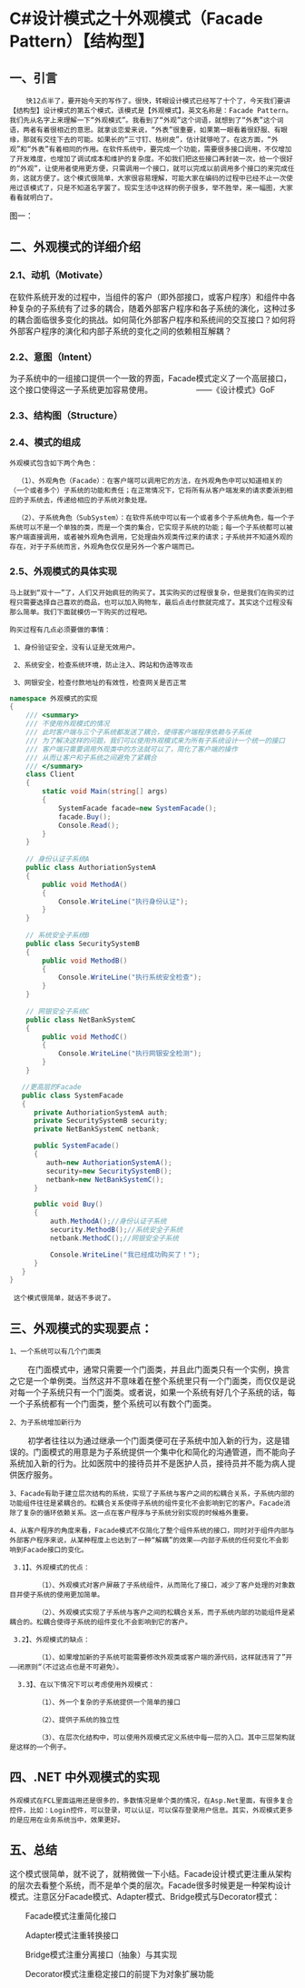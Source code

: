 # C#设计模式之十外观模式（Facade Pattern）【结构型】
## 一、引言

        快12点半了，要开始今天的写作了。很快，转眼设计模式已经写了十个了，今天我们要讲【结构型】设计模式的第五个模式，该模式是【外观模式】，英文名称是：Facade Pattern。我们先从名字上来理解一下“外观模式”。我看到了“外观”这个词语，就想到了“外表”这个词语，两者有着很相近的意思。就拿谈恋爱来说，“外表”很重要，如果第一眼看着很舒服、有眼缘，那就有交往下去的可能。如果长的“三寸钉、枯树皮”，估计就够呛了。在这方面，“外观”和“外表”有着相同的作用。在软件系统中，要完成一个功能，需要很多接口调用，不仅增加了开发难度，也增加了调试成本和维护的复杂度。不如我们把这些接口再封装一次，给一个很好的“外观”，让使用者使用更方便，只需调用一个接口，就可以完成以前调用多个接口的来完成任务，这就方便了。这个模式很简单，大家很容易理解，可能大家在编码的过程中已经不止一次使用过该模式了，只是不知道名字罢了。现实生活中这样的例子很多，举不胜举，来一幅图，大家看看就明白了。
 图一：
        

## 二、外观模式的详细介绍

### 2.1、动机（Motivate）

   在软件系统开发的过程中，当组件的客户（即外部接口，或客户程序）和组件中各种复杂的子系统有了过多的耦合，随着外部客户程序和各子系统的演化，这种过多的耦合面临很多变化的挑战。如何简化外部客户程序和系统间的交互接口？如何将外部客户程序的演化和内部子系统的变化之间的依赖相互解耦？

### 2.2、意图（Intent）

   为子系统中的一组接口提供一个一致的界面，Facade模式定义了一个高层接口，这个接口使得这一子系统更加容易使用。　　　　　　——《设计模式》GoF

### 2.3、结构图（Structure）

       

### 2.4、模式的组成
    
    外观模式包含如下两个角色：

      （1）、外观角色（Facade）：在客户端可以调用它的方法，在外观角色中可以知道相关的（一个或者多个）子系统的功能和责任；在正常情况下，它将所有从客户端发来的请求委派到相应的子系统去，传递给相应的子系统对象处理。

      （2）、子系统角色（SubSystem）：在软件系统中可以有一个或者多个子系统角色，每一个子系统可以不是一个单独的类，而是一个类的集合，它实现子系统的功能；每一个子系统都可以被客户端直接调用，或者被外观角色调用，它处理由外观类传过来的请求；子系统并不知道外观的存在，对于子系统而言，外观角色仅仅是另外一个客户端而已。

### 2.5、外观模式的具体实现

    马上就到“双十一”了，人们又开始疯狂的购买了。其实购买的过程很复杂，但是我们在购买的过程只需要选择自己喜欢的商品，也可以加入购物车，最后点击付款就完成了。其实这个过程没有那么简单。我们下面就模仿一下购买的过程吧。

    购买过程有几点必须要做的事情：

     1、身份验证安全，没有认证是无效用户。

     2、系统安全，检查系统环境，防止注入、跨站和伪造等攻击

     3、网银安全，检查付款地址的有效性，检查网关是否正常

   
``` c#
namespace 外观模式的实现
{
    /// <summary>
    /// 不使用外观模式的情况
    /// 此时客户端与三个子系统都发送了耦合，使得客户端程序依赖与子系统
    /// 为了解决这样的问题，我们可以使用外观模式来为所有子系统设计一个统一的接口
    /// 客户端只需要调用外观类中的方法就可以了，简化了客户端的操作
    /// 从而让客户和子系统之间避免了紧耦合
    /// </summary>
    class Client
    {
        static void Main(string[] args)
        {
            SystemFacade facade=new SystemFacade();
            facade.Buy();
            Console.Read();
        }
    }
 
    // 身份认证子系统A
    public class AuthoriationSystemA
    {
        public void MethodA()
        {
            Console.WriteLine("执行身份认证");
        }
    }
 
    // 系统安全子系统B
    public class SecuritySystemB
    {
        public void MethodB()
        {
            Console.WriteLine("执行系统安全检查");
        }
    }
 
    // 网银安全子系统C
    public class NetBankSystemC
    {
        public void MethodC()
        {
            Console.WriteLine("执行网银安全检测");
        }
    }

   //更高层的Facade
   public class SystemFacade
   {
      private AuthoriationSystemA auth;
      private SecuritySystemB security;
      private NetBankSystemC netbank;

      public SystemFacade()
      {
         auth=new AuthoriationSystemA();
         security=new SecuritySystemB();
         netbank=new NetBankSystemC();
      }

      public void Buy()
      {
          auth.MethodA();//身份认证子系统
          security.MethodB();//系统安全子系统
          netbank.MethodC();//网银安全子系统

          Console.WriteLine("我已经成功购买了！");
      }
   }
}
```

     这个模式很简单，就话不多说了。

## 三、外观模式的实现要点：
    
    1、一个系统可以有几个门面类

　　   在门面模式中，通常只需要一个门面类，并且此门面类只有一个实例，换言之它是一个单例类。当然这并不意味着在整个系统里只有一个门面类，而仅仅是说对每一个子系统只有一个门面类。或者说，如果一个系统有好几个子系统的话，每一个子系统都有一个门面类，整个系统可以有数个门面类。

    2、为子系统增加新行为

　　   初学者往往以为通过继承一个门面类便可在子系统中加入新的行为，这是错误的。门面模式的用意是为子系统提供一个集中化和简化的沟通管道，而不能向子系统加入新的行为。比如医院中的接待员并不是医护人员，接待员并不能为病人提供医疗服务。

    3、Facade有助于建立层次结构的系统，实现了子系统与客户之间的松耦合关系，子系统内部的功能组件往往是紧耦合的。松耦合关系使得子系统的组件变化不会影响到它的客户。Facade消除了复杂的循环依赖关系。这一点在客户程序与子系统分别实现的时候格外重要。

    4、从客户程序的角度来看，Facade模式不仅简化了整个组件系统的接口，同时对于组件内部与外部客户程序来说，从某种程度上也达到了一种“解耦”的效果——内部子系统的任何变化不会影响到Facade接口的变化。

     3.1】、外观模式的优点：

           （1）、外观模式对客户屏蔽了子系统组件，从而简化了接口，减少了客户处理的对象数目并使子系统的使用更加简单。

           （2）、外观模式实现了子系统与客户之间的松耦合关系，而子系统内部的功能组件是紧耦合的。松耦合使得子系统的组件变化不会影响到它的客户。

     3.2】、外观模式的缺点：

           （1）、如果增加新的子系统可能需要修改外观类或客户端的源代码，这样就违背了”开——闭原则“（不过这点也是不可避免）。

      3.3】、在以下情况下可以考虑使用外观模式：

           （1）、外一个复杂的子系统提供一个简单的接口

           （2）、提供子系统的独立性

           （3）、在层次化结构中，可以使用外观模式定义系统中每一层的入口。其中三层架构就是这样的一个例子。


## 四、.NET 中外观模式的实现

    外观模式在FCL里面运用还是很多的，多数情况是单个类的情况，在Asp.Net里面，有很多复合控件，比如：Login控件，可以登录，可以认证，可以保存登录用户信息。其实，外观模式更多的是应用在业务系统当中，效果更好。

## 五、总结

  这个模式很简单，就不说了，就稍微做一下小结。Facade设计模式更注重从架构的层次去看整个系统，而不是单个类的层次。Facade很多时候更是一种架构设计模式。注意区分Facade模式、Adapter模式、Bridge模式与Decorator模式：

　　Facade模式注重简化接口

　　Adapter模式注重转换接口

　　Bridge模式注重分离接口（抽象）与其实现

　　Decorator模式注重稳定接口的前提下为对象扩展功能